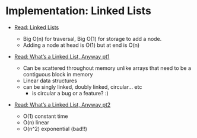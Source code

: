 # Implementation: Linked Lists

* [Read: Linked Lists](https://codefellows.github.io/common_curriculum/data_structures_and_algorithms/Code_401/class-05/resources/singly_linked_list.html)
  - Big O(n) for traversal, Big O(1) for storage to add a node. 
  - Adding a node at head is O(1) but at end is O(n)

* [Read: What’s a Linked List, Anyway pt1](https://medium.com/basecs/whats-a-linked-list-anyway-part-1-d8b7e6508b9d)
  - Can be scattered throughout memory unlike arrays that need to be a contiguous block in memory
  - Linear data structures 
  - can be singly linked, doubly linked, circular... etc
    - is circular a bug or a feature? :) 

* [Read: What’s a Linked List, Anyway pt2](https://medium.com/basecs/whats-a-linked-list-anyway-part-2-131d96f71996)
  - O(1) constant time
  - O(n) linear
  - O(n^2) exponential (bad!!)
